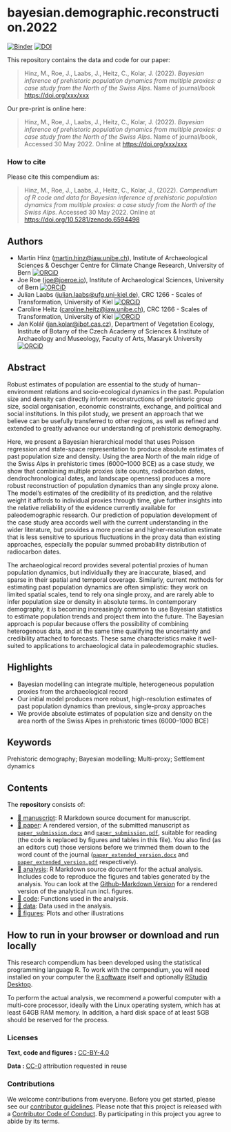 
<!-- README.md is generated from README.Rmd. Please edit that file -->

# bayesian.demographic.reconstruction.2022

[![Binder](https://mybinder.org/badge_logo.svg)](https://mybinder.org/v2/gh/MartinHinz/bayesian.demographic.reconstruction.2022/master?urlpath=rstudio)
[![DOI](https://zenodo.org/badge/477622472.svg)](https://zenodo.org/badge/latestdoi/477622472)

This repository contains the data and code for our paper:

> Hinz, M., Roe, J., Laabs, J., Heitz, C., Kolar, J. (2022). *Bayesian
> inference of prehistoric population dynamics from multiple proxies: a
> case study from the North of the Swiss Alps*. Name of journal/book
> <https://doi.org/xxx/xxx>

Our pre-print is online here:

> Hinz, M., Roe, J., Laabs, J., Heitz, C., Kolar, J. (2022). *Bayesian
> inference of prehistoric population dynamics from multiple proxies: a
> case study from the North of the Swiss Alps*. Name of journal/book,
> Accessed 30 May 2022. Online at <https://doi.org/xxx/xxx>

### How to cite

Please cite this compendium as:

> Hinz, M., Roe, J., Laabs, J., Heitz, C., Kolar, J., (2022).
> *Compendium of R code and data for Bayesian inference of prehistoric
> population dynamics from multiple proxies: a case study from the North
> of the Swiss Alps*. Accessed 30 May 2022. Online at
> <https://doi.org/10.5281/zenodo.6594498>

## Authors

-   Martin Hinz (<martin.hinz@iaw.unibe.ch>), Institute of
    Archaeological Sciences & Oeschger Centre for Climate Change
    Research, University of Bern
    [![ORCiD](https://img.shields.io/badge/ORCiD-0000--0002--9904--6548-green.svg)](http://orcid.org/0000-0002-9904-6548)
-   Joe Roe (<joe@joeroe.io>), Institute of Archaeological Sciences,
    University of Bern
    [![ORCiD](https://img.shields.io/badge/ORCiD-0000--0002--1011--1244-green.svg)](http://orcid.org/0000-0002-1011-1244)
-   Julian Laabs (<julian.laabs@ufg.uni-kiel.de>), CRC 1266 - Scales of
    Transformation, University of Kiel
    [![ORCiD](https://img.shields.io/badge/ORCiD-0000--0003--1378--3908-green.svg)](http://orcid.org/0000-0003-1378-3908)
-   Caroline Heitz (<caroline.heitz@iaw.unibe.ch>), CRC 1266 - Scales of
    Transformation, University of Kiel
    [![ORCiD](https://img.shields.io/badge/ORCiD-0000--0001--7188--6775-green.svg)](http://orcid.org/0000-0001-7188-6775)
-   Jan Kolář (<jan.kolar@ibot.cas.cz>), Department of Vegetation
    Ecology, Institute of Botany of the Czech Academy of Sciences &
    Institute of Archaeology and Museology, Faculty of Arts, Masaryk
    University
    [![ORCiD](https://img.shields.io/badge/ORCiD-0000--0001--8013--6992-green.svg)](http://orcid.org/0000-0001-8013-6992)

## Abstract

Robust estimates of population are essential to the study of
human–environment relations and socio-ecological dynamics in the past.
Population size and density can directly inform reconstructions of
prehistoric group size, social organisation, economic constraints,
exchange, and political and social institutions. In this pilot study, we
present an approach that we believe can be usefully transferred to other
regions, as well as refined and extended to greatly advance our
understanding of prehistoric demography.

Here, we present a Bayesian hierarchical model that uses Poisson
regression and state-space representation to produce absolute estimates
of past population size and density. Using the area North of the main
ridge of the Swiss Alps in prehistoric times (6000–1000 BCE) as a case
study, we show that combining multiple proxies (site counts, radiocarbon
dates, dendrochronological dates, and landscape openness) produces a
more robust reconstruction of population dynamics than any single proxy
alone. The model’s estimates of the credibility of its prediction, and
the relative weight it affords to individual proxies through time, give
further insights into the relative reliability of the evidence currently
available for paleodemographic research. Our prediction of population
development of the case study area accords well with the current
understanding in the wider literature, but provides a more precise and
higher-resolution estimate that is less sensitive to spurious
fluctuations in the proxy data than existing approaches, especially the
popular summed probability distribution of radiocarbon dates.

The archaeological record provides several potential proxies of human
population dynamics, but individually they are inaccurate, biased, and
sparse in their spatial and temporal coverage. Similarly, current
methods for estimating past population dynamics are often simplistic:
they work on limited spatial scales, tend to rely ona single proxy, and
are rarely able to infer population size or density in absolute terms.
In contemporary demography, it is becoming increasingly common to use
Bayesian statistics to estimate population trends and project them into
the future. The Bayesian approach is popular because offers the
possibility of combining heterogenous data, and at the same time
qualifying the uncertainty and credibility attached to forecasts. These
same characteristics make it well-suited to applications to
archaeological data in paleodemographic studies.

## Highlights

-   Bayesian modelling can integrate multiple, heterogeneous population
    proxies from the archaeological record
-   Our initial model produces more robust, high-resolution estimates of
    past population dynamics than previous, single-proxy approaches
-   We provide absolute estimates of population size and density on the
    area north of the Swiss Alpes in prehistoric times (6000–1000 BCE)

## Keywords

Prehistoric demography; Bayesian modelling; Multi-proxy; Settlement
dynamics

## Contents

The **repository** consists of:

-   [:file_folder: manuscript](/manuscript): R Markdown source document
    for manuscript.
-   [:file_folder: paper](/paper): A rendered version, of the submitted
    manuscript as
    [`paper_submission.docx`](/paper/paper_submission.docx) and
    [`paper_submission.pdf`](/paper/paper_submission.pdf), suitable for
    reading (the code is replaced by figures and tables in this file).
    You also find (as an editors cut) those versions before we trimmed
    them down to the word count of the journal
    ([`paper_extended_version.docx`](/paper/paper_extended_version.docx)
    and
    [`paper_extended_version.pdf`](/paper/paper_extended_version.pdf)
    respectively).
-   [:file_folder: analysis](/analysis): R Markdown source document for
    the actual analysis. Includes code to reproduce the figures and
    tables generated by the analysis. You can look at the
    [Github-Markdown Version](/analysis/analysis.md) for a rendered
    version of the analytical run incl. figures.
-   [:file_folder: code](/code): Functions used in the analysis.
-   [:file_folder: data](/data): Data used in the analysis.
-   [:file_folder: figures](/figures): Plots and other illustrations

## How to run in your browser or download and run locally

This research compendium has been developed using the statistical
programming language R. To work with the compendium, you will need
installed on your computer the [R
software](https://cloud.r-project.org/) itself and optionally [RStudio
Desktop](https://rstudio.com/products/rstudio/download/).

To perform the actual analysis, we recommend a powerful computer with a
multi-core processor, ideally with the Linux operating system, which has
at least 64GB RAM memory. In addition, a hard disk space of at least 5GB
should be reserved for the process.

### Licenses

**Text, code and figures :**
[CC-BY-4.0](http://creativecommons.org/licenses/by/4.0/)

**Data :** [CC-0](http://creativecommons.org/publicdomain/zero/1.0/)
attribution requested in reuse

### Contributions

We welcome contributions from everyone. Before you get started, please
see our [contributor guidelines](CONTRIBUTING.md). Please note that this
project is released with a [Contributor Code of Conduct](CONDUCT.md). By
participating in this project you agree to abide by its terms.
